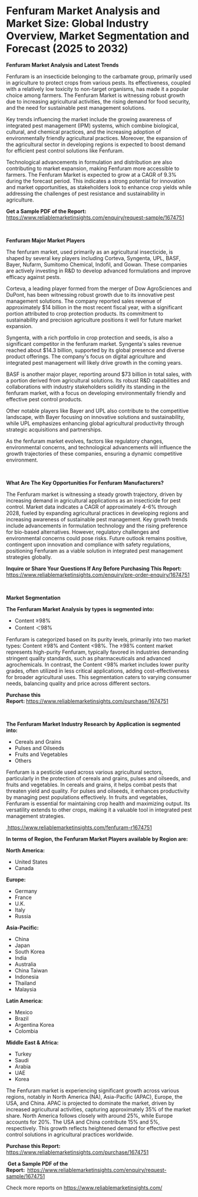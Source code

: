<p><h1>Fenfuram Market Analysis and Market Size: Global Industry Overview, Market Segmentation and Forecast (2025 to 2032)</h1></p><p><strong>Fenfuram Market Analysis and Latest Trends</strong></p>
<p><p>Fenfuram is an insecticide belonging to the carbamate group, primarily used in agriculture to protect crops from various pests. Its effectiveness, coupled with a relatively low toxicity to non-target organisms, has made it a popular choice among farmers. The Fenfuram Market is witnessing robust growth due to increasing agricultural activities, the rising demand for food security, and the need for sustainable pest management solutions.</p><p>Key trends influencing the market include the growing awareness of integrated pest management (IPM) systems, which combine biological, cultural, and chemical practices, and the increasing adoption of environmentally friendly agricultural practices. Moreover, the expansion of the agricultural sector in developing regions is expected to boost demand for efficient pest control solutions like Fenfuram.</p><p>Technological advancements in formulation and distribution are also contributing to market expansion, making Fenfuram more accessible to farmers. The Fenfuram Market is expected to grow at a CAGR of 9.3% during the forecast period. This indicates a strong potential for innovation and market opportunities, as stakeholders look to enhance crop yields while addressing the challenges of pest resistance and sustainability in agriculture.</p></p>
<p><strong>Get a Sample PDF of the Report:&nbsp;</strong> <a href="https://www.reliablemarketinsights.com/enquiry/request-sample/1674751?utm_campaign=2943&utm_medium=2&utm_source=Github&utm_content=ia&utm_term=31032025&utm_id=fenfuram">https://www.reliablemarketinsights.com/enquiry/request-sample/1674751</a></p>
<p>&nbsp;</p>
<p><strong>Fenfuram Major Market Players</strong></p>
<p><p>The fenfuram market, used primarily as an agricultural insecticide, is shaped by several key players including Corteva, Syngenta, UPL, BASF, Bayer, Nufarm, Sumitomo Chemical, Indofil, and Gowan. These companies are actively investing in R&D to develop advanced formulations and improve efficacy against pests.</p><p>Corteva, a leading player formed from the merger of Dow AgroSciences and DuPont, has been witnessing robust growth due to its innovative pest management solutions. The company reported sales revenue of approximately $14 billion in the most recent fiscal year, with a significant portion attributed to crop protection products. Its commitment to sustainability and precision agriculture positions it well for future market expansion.</p><p>Syngenta, with a rich portfolio in crop protection and seeds, is also a significant competitor in the fenfuram market. Syngenta's sales revenue reached about $14.3 billion, supported by its global presence and diverse product offerings. The company's focus on digital agriculture and integrated pest management will likely drive growth in the coming years.</p><p>BASF is another major player, reporting around $73 billion in total sales, with a portion derived from agricultural solutions. Its robust R&D capabilities and collaborations with industry stakeholders solidify its standing in the fenfuram market, with a focus on developing environmentally friendly and effective pest control products.</p><p>Other notable players like Bayer and UPL also contribute to the competitive landscape, with Bayer focusing on innovative solutions and sustainability, while UPL emphasizes enhancing global agricultural productivity through strategic acquisitions and partnerships.</p><p>As the fenfuram market evolves, factors like regulatory changes, environmental concerns, and technological advancements will influence the growth trajectories of these companies, ensuring a dynamic competitive environment.</p></p>
<p>&nbsp;</p>
<p><strong>What Are The Key Opportunities For Fenfuram Manufacturers?</strong></p>
<p><p>The Fenfuram market is witnessing a steady growth trajectory, driven by increasing demand in agricultural applications as an insecticide for pest control. Market data indicates a CAGR of approximately 4-6% through 2028, fueled by expanding agricultural practices in developing regions and increasing awareness of sustainable pest management. Key growth trends include advancements in formulation technology and the rising preference for bio-based alternatives. However, regulatory challenges and environmental concerns could pose risks. Future outlook remains positive, contingent upon innovation and compliance with safety regulations, positioning Fenfuram as a viable solution in integrated pest management strategies globally.</p></p>
<p><strong>Inquire or Share Your Questions If Any Before Purchasing This Report:</strong> <a href="https://www.reliablemarketinsights.com/enquiry/pre-order-enquiry/1674751?utm_campaign=2943&utm_medium=2&utm_source=Github&utm_content=ia&utm_term=31032025&utm_id=fenfuram">https://www.reliablemarketinsights.com/enquiry/pre-order-enquiry/1674751</a></p>
<p>&nbsp;</p>
<p><strong>Market Segmentation</strong></p>
<p><strong>The Fenfuram Market Analysis by types is segmented into:</strong></p>
<p><ul><li>Content ≥98%</li><li>Content ＜98%</li></ul></p>
<p><p>Fenfuram is categorized based on its purity levels, primarily into two market types: Content ≥98% and Content <98%. The ≥98% content market represents high-purity Fenfuram, typically favored in industries demanding stringent quality standards, such as pharmaceuticals and advanced agrochemicals. In contrast, the Content <98% market includes lower purity grades, often utilized in less critical applications, adding cost-effectiveness for broader agricultural uses. This segmentation caters to varying consumer needs, balancing quality and price across different sectors.</p></p>
<p><strong>Purchase this Report:&nbsp;</strong><a href="https://www.reliablemarketinsights.com/purchase/1674751?utm_campaign=2943&utm_medium=2&utm_source=Github&utm_content=ia&utm_term=31032025&utm_id=fenfuram">https://www.reliablemarketinsights.com/purchase/1674751</a></p>
<p>&nbsp;</p>
<p><strong>The Fenfuram Market Industry Research by Application is segmented into:</strong></p>
<p><ul><li>Cereals and Grains</li><li>Pulses and Oilseeds</li><li>Fruits and Vegetables</li><li>Others</li></ul></p>
<p><p>Fenfuram is a pesticide used across various agricultural sectors, particularly in the protection of cereals and grains, pulses and oilseeds, and fruits and vegetables. In cereals and grains, it helps combat pests that threaten yield and quality. For pulses and oilseeds, it enhances productivity by managing pest populations effectively. In fruits and vegetables, Fenfuram is essential for maintaining crop health and maximizing output. Its versatility extends to other crops, making it a valuable tool in integrated pest management strategies.</p></p>
<p><a href="https://www.reliablemarketinsights.com/fenfuram-r1674751?utm_campaign=2943&utm_medium=2&utm_source=Github&utm_content=ia&utm_term=31032025&utm_id=fenfuram">&nbsp;https://www.reliablemarketinsights.com/fenfuram-r1674751</a></p>
<p><strong>In terms of Region, the Fenfuram Market Players available by Region are:</strong></p>
<p>
    <p> <strong> North America: </strong>
        <ul>
            <li>United States</li>
            <li>Canada</li>
        </ul>
        </p> 
    <p> <strong> Europe: </strong>
        <ul>
            <li>Germany</li>
            <li>France</li>
            <li>U.K.</li>
            <li>Italy</li>
            <li>Russia</li>
        </ul>
        </p> 
    <p> <strong> Asia-Pacific: </strong>
        <ul>
            <li>China</li>
            <li>Japan</li>
            <li>South Korea</li>
            <li>India</li>
            <li>Australia</li>
            <li>China Taiwan</li>
            <li>Indonesia</li>
            <li>Thailand</li>
            <li>Malaysia</li>
        </ul>
        </p> 
    <p> <strong> Latin America: </strong>
        <ul>
            <li>Mexico</li>
            <li>Brazil</li>
            <li>Argentina Korea</li>
            <li>Colombia</li>
        </ul>
        </p> 
    <p> <strong> Middle East & Africa: </strong>
        <ul>
            <li>Turkey</li>
            <li>Saudi</li>
            <li>Arabia</li>
            <li>UAE</li>
            <li>Korea</li>
        </ul>
    </p>
    </p>
<p><p>The Fenfuram market is experiencing significant growth across various regions, notably in North America (NA), Asia-Pacific (APAC), Europe, the USA, and China. APAC is projected to dominate the market, driven by increased agricultural activities, capturing approximately 35% of the market share. North America follows closely with around 25%, while Europe accounts for 20%. The USA and China contribute 15% and 5%, respectively. This growth reflects heightened demand for effective pest control solutions in agricultural practices worldwide.</p></p>
<p><strong>Purchase this Report: </strong><a href="https://www.reliablemarketinsights.com/purchase/1674751?utm_campaign=2943&utm_medium=2&utm_source=Github&utm_content=ia&utm_term=31032025&utm_id=fenfuram">https://www.reliablemarketinsights.com/purchase/1674751</a></p>
<p>&nbsp;<strong>Get a Sample PDF of the Report:&nbsp;&nbsp;</strong><a href="https://www.reliablemarketinsights.com/enquiry/request-sample/1674751?utm_campaign=2943&utm_medium=2&utm_source=Github&utm_content=ia&utm_term=31032025&utm_id=fenfuram">https://www.reliablemarketinsights.com/enquiry/request-sample/1674751</a></p>
<p><strong></strong></p>
<p>Check more reports on <a href="https://www.reliablemarketinsights.com/?utm_campaign=2943&utm_medium=2&utm_source=Github&utm_content=ia&utm_term=31032025&utm_id=fenfuram">https://www.reliablemarketinsights.com/</a></p>